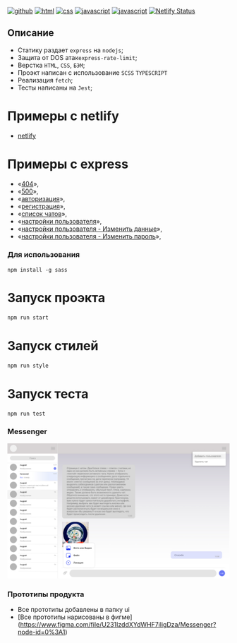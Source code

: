 [![github](https://img.shields.io/badge/github-%23100000.svg?&style=for-the-badge&logo=github&logoColor=white)](https://github.com/iibadreeva)
[![html](https://img.shields.io/badge/html-%23239120.svg?&style=for-the-badge&logo=html5&logoColor=white)](https://messenger-79133f.netlify.app/messenger.html)
[![css](https://img.shields.io/badge/css-%23239120.svg?&style=for-the-badge&logo=css3&logoColor=white)](https://messenger-79133f.netlify.app/messenger.html)
[![javascript](https://img.shields.io/badge/javascript-%23239120.svg?&style=for-the-badge&logo=css3&logoColor=white)](https://messenger-79133f.netlify.app/messenger.html)
[![javascript](https://img.shields.io/badge/TypeScript-007ACC?style=for-the-badge&logo=typescript&logoColor=white)](https://messenger-79133f.netlify.app/messenger.html)
[![Netlify Status](https://api.netlify.com/api/v1/badges/31a244ad-39e0-458e-887f-1ba2d2a1969a/deploy-status)](https://app.netlify.com/sites/messenger-79133f/deploys)

## Описание
- Статику раздает `express` на `nodejs`;
- Защита от DOS атак`express-rate-limit`;
- Верстка `HTML`, `CSS`, `БЭМ`;
- Проэкт написан с использование `SCSS` `TYPESCRIPT`
- Реализация `fetch`;
- Тесты написаны на `Jest`;

# Примеры с netlify
- [netlify](https://messenger-79133f.netlify.app/)

# Примеры с express
- «[404](http://localhost:3000/404)»,
- «[500](http://localhost:3000/500)»,
- «[авторизация](http://localhost:3000/login)»,
- «[регистрация](http://localhost:3000/registration)»,
- «[список чатов](http://localhost:3000/chat)»,
- «[настройки пользователя](http://localhost:3000/profile)»,
- «[настройки пользователя - Изменить данные](http://localhost:3000/change)»,
- «[настройки пользователя - Изменить пароль](http://localhost:3000/password)»,

### Для использования
```
npm install -g sass
```

# Запуск проэкта
```sh
npm run start
```

# Запуск стилей
```sh
npm run style
```

# Запуск теста
```sh
npm run test
```

### Messenger
![Main](https://github.com/iibadreeva/mf.messenger.praktikum.yandex/blob/static/ui/messenger.jpg?raw=true)

### Прототипы продукта
- Все прототипы добавлены в папку ui
- [Все прототипы нарисованы в фигме] (https://www.figma.com/file/U231IzddXYdWHF7iligDza/Messenger?node-id=0%3A1)

